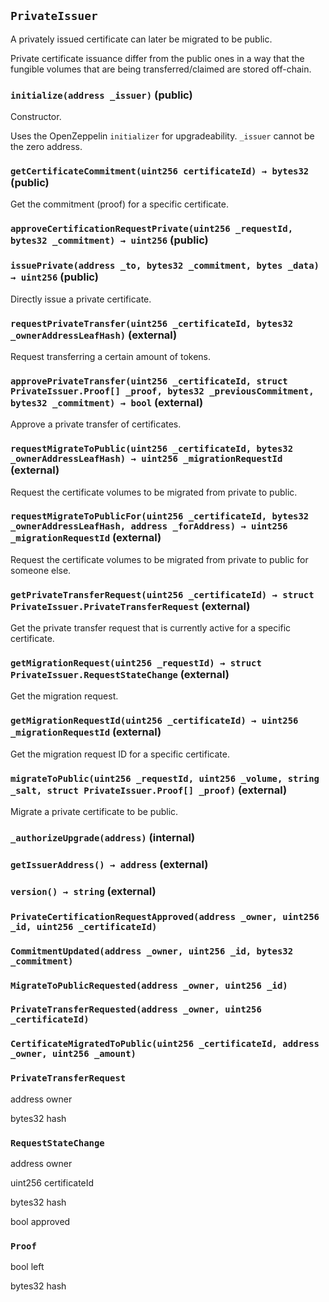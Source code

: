 ## `PrivateIssuer`

A privately issued certificate can later be migrated to be public.

Private certificate issuance differ from the public ones in a way that the fungible volumes that are being transferred/claimed are stored off-chain.



### `initialize(address _issuer)` (public)

Constructor.


Uses the OpenZeppelin `initializer` for upgradeability.
`_issuer` cannot be the zero address.

### `getCertificateCommitment(uint256 certificateId) → bytes32` (public)

Get the commitment (proof) for a specific certificate.



### `approveCertificationRequestPrivate(uint256 _requestId, bytes32 _commitment) → uint256` (public)





### `issuePrivate(address _to, bytes32 _commitment, bytes _data) → uint256` (public)

Directly issue a private certificate.



### `requestPrivateTransfer(uint256 _certificateId, bytes32 _ownerAddressLeafHash)` (external)

Request transferring a certain amount of tokens.




### `approvePrivateTransfer(uint256 _certificateId, struct PrivateIssuer.Proof[] _proof, bytes32 _previousCommitment, bytes32 _commitment) → bool` (external)

Approve a private transfer of certificates.



### `requestMigrateToPublic(uint256 _certificateId, bytes32 _ownerAddressLeafHash) → uint256 _migrationRequestId` (external)

Request the certificate volumes to be migrated from private to public.




### `requestMigrateToPublicFor(uint256 _certificateId, bytes32 _ownerAddressLeafHash, address _forAddress) → uint256 _migrationRequestId` (external)

Request the certificate volumes to be migrated from private to public for someone else.




### `getPrivateTransferRequest(uint256 _certificateId) → struct PrivateIssuer.PrivateTransferRequest` (external)

Get the private transfer request that is currently active for a specific certificate.



### `getMigrationRequest(uint256 _requestId) → struct PrivateIssuer.RequestStateChange` (external)

Get the migration request.



### `getMigrationRequestId(uint256 _certificateId) → uint256 _migrationRequestId` (external)

Get the migration request ID for a specific certificate.



### `migrateToPublic(uint256 _requestId, uint256 _volume, string _salt, struct PrivateIssuer.Proof[] _proof)` (external)

Migrate a private certificate to be public.




### `_authorizeUpgrade(address)` (internal)





### `getIssuerAddress() → address` (external)





### `version() → string` (external)






### `PrivateCertificationRequestApproved(address _owner, uint256 _id, uint256 _certificateId)`





### `CommitmentUpdated(address _owner, uint256 _id, bytes32 _commitment)`





### `MigrateToPublicRequested(address _owner, uint256 _id)`





### `PrivateTransferRequested(address _owner, uint256 _certificateId)`





### `CertificateMigratedToPublic(uint256 _certificateId, address _owner, uint256 _amount)`






### `PrivateTransferRequest`


address owner


bytes32 hash


### `RequestStateChange`


address owner


uint256 certificateId


bytes32 hash


bool approved


### `Proof`


bool left


bytes32 hash



